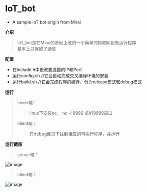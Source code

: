 # IoT_bot     
* A sample IoT bot origin from Mirai    

**介绍**      
>IoT_bot是在Mirai的基础上改的一个简单的物联网设备运行程序      
 基本上只保留了通信
>
**配置**      
* 在include.h中更改要连接的IP和Port
* 运行config.sh //它会自动完成交叉编译环境的安装     
* 运行build.sh  //它会完成程序的编译，分为release模式和debug模式   
     
**运行**      
>sever端：
>         
>>linux下安装nc， nc -l 9999 监听9999端口    
>
>client端：       
>
>>在debug目录下找到相应的可执行程序，并运行 
>>
**运行截图**            
>server端：
>
![image](https://github.com/scu-igroup/IoT_bot/raw/master/images/cc.png)       
>client端：
>
![image](https://github.com/scu-igroup/IoT_bot/raw/master/images/bot.png)